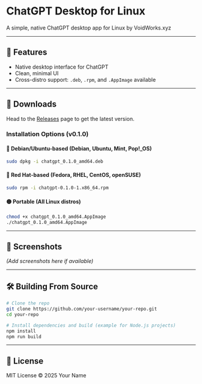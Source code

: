 # ChatGPT Desktop for Linux

A simple, native ChatGPT desktop app for Linux by VoidWorks.xyz

---

## 🚀 Features

- Native desktop interface for ChatGPT
- Clean, minimal UI
- Cross-distro support: `.deb`, `.rpm`, and `.AppImage` available

---

## 🐧 Downloads

Head to the [Releases](https://github.com/your-username/your-repo/releases) page to get the latest version.

### Installation Options (v0.1.0)

#### 🔵 Debian/Ubuntu-based (Debian, Ubuntu, Mint, Pop!_OS)
```bash
sudo dpkg -i chatgpt_0.1.0_amd64.deb
```

#### 🔴 Red Hat-based (Fedora, RHEL, CentOS, openSUSE)
```bash
sudo rpm -i chatgpt-0.1.0-1.x86_64.rpm
```

#### 🟡 Portable (All Linux distros)
```bash
chmod +x chatgpt_0.1.0_amd64.AppImage
./chatgpt_0.1.0_amd64.AppImage
```

---

## 📸 Screenshots

*(Add screenshots here if available)*

---

## 🛠️ Building From Source

```bash
# Clone the repo
git clone https://github.com/your-username/your-repo.git
cd your-repo

# Install dependencies and build (example for Node.js projects)
npm install
npm run build
```

---

## 📄 License

MIT License © 2025 Your Name
